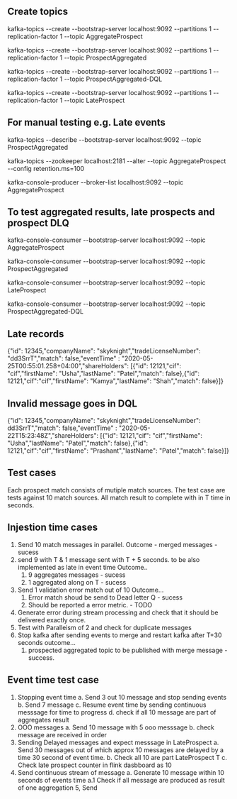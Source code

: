 ## Create topics 
kafka-topics --create --bootstrap-server localhost:9092 --partitions 1 --replication-factor 1 --topic AggregateProspect

kafka-topics --create --bootstrap-server localhost:9092 --partitions 1 --replication-factor 1 --topic ProspectAggregated

kafka-topics --create --bootstrap-server localhost:9092 --partitions 1 --replication-factor 1 --topic ProspectAggregated-DQL

kafka-topics --create --bootstrap-server localhost:9092 --partitions 1 --replication-factor 1 --topic LateProspect

## For manual testing e.g. Late events 

kafka-topics --describe --bootstrap-server localhost:9092 --topic ProspectAggregated

kafka-topics --zookeeper localhost:2181 --alter --topic AggregateProspect --config retention.ms=100

kafka-console-producer --broker-list localhost:9092 --topic AggregateProspect

## To test aggregated results, late prospects and prospect DLQ  

kafka-console-consumer --bootstrap-server localhost:9092 --topic AggregateProspect

kafka-console-consumer --bootstrap-server localhost:9092 --topic ProspectAggregated

kafka-console-consumer --bootstrap-server localhost:9092 --topic LateProspect

kafka-console-consumer --bootstrap-server localhost:9092 --topic ProspectAggregated-DQL


## Late records
{"id": 12345,"companyName": "skyknight","tradeLicenseNumber": "dd3SrrT","match": false,"eventTime" : "2020-05-25T00:55:01.258+04:00","shareHolders": [{"id": 12121,"cif": "cif","firstName": "Usha","lastName": "Patel","match": false},{"id": 12121,"cif":"cif","firstName": "Kamya","lastName": "Shah","match": false}]}

## Invalid message goes in DQL

{"id": 12345,"companyName": "skyknight","tradeLicenseNumber": dd3SrrT","match": false,"eventTime" : "2020-05-22T15:23:48Z","shareHolders": [{"id": 12121,"cif": "cif","firstName": "Usha","lastName": "Patel","match": false},{"id": 12121,"cif":"cif","firstName": "Prashant","lastName": "Patel","match": false}]}

## Test cases 

Each prospect match consists of mutiple match sources. The test case are tests against 10 match sources. All match result to complete with in T time in seconds.  

## Injestion time cases 

1. Send 10 match messages in parallel.
    Outcome - merged messages - sucess 
2. send 9 with T & 1 message sent with T + 5 seconds. to be also implemented as late in event time
    Outcome..  
    1. 9 aggregates messages - sucess  
    2. 1 aggregated along on T - sucess 
3. Send 1 validation error match out of 10 
    Outcome...
    1. Error match shoud be send to Dead letter Q - sucess
    2. Should be reported a error metric. - TODO
4. Generate error during stream processing and check that it should be delivered exactly once.
5. Test with Paralleism of 2 and check for duplicate messages
6. Stop kafka after sending events to merge and restart kafka after T+30 seconds 
     outcome...
     1. prospected aggregated topic to be published with merge message - success.  

## Event time test case

1. Stopping event time 
    a. Send 3 out 10 message and stop sending events
    b. Send 7 message 
    c. Resume event time by sending continuous messsage for time to progress
    d. check if all 10 message are part of aggregates result    
2. OOO messages 
    a. Send 10 message with 5 ooo messsage 
    b. check message are received in order  
3. Sending Delayed messages and expect messsage in LateProspect
    a. Send 30 messages out of which approx 10 messages are delayed by a time 30 second of event time. 
    b. Check all 10 are part LateProspect T
    c. Check late prospect counter in flink dasbboard as 10
4. Send continuous stream of message 
    a. Generate 10 message within 10 seconds of events time 
       a.1 Check if all message are produced as result of one aggregation
5, Send        